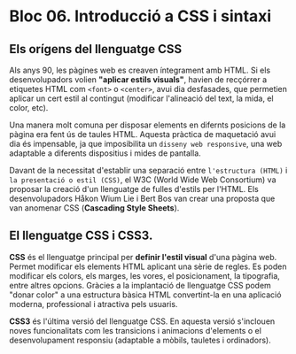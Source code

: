 # Bloc 06. Introducció a CSS i sintaxi

## Els orígens del llenguatge CSS

Als anys 90, les pàgines web es creaven íntegrament amb HTML. Si els desenvolupadors volien **"aplicar estils visuals"**, havien de recçórrer a etiquetes HTML com `<font>` o `<center>`, avui dia desfasades, que permetien aplicar un cert estil al contingut (modificar l'alineació del text, la mida, el color, etc). 

Una manera molt comuna per disposar elements en difernts posicions de la pàgina era fent ús de taules HTML. Aquesta pràctica de maquetació avui dia és impensable, ja que imposibilita un `disseny web responsive`,  una web adaptable a diferents dispositius i mides de pantalla.

Davant de la necessitat d'establir una separació entre `l'estructura (HTML)` i `la presentació o estil (CSS)`, el W3C (World Wide Web Consortium) va proposar la creació d'un llenguatge de fulles d'estils per l'HTML. Els desenvolupadors Håkon Wium Lie i Bert Bos van crear una proposta que van anomenar CSS (**Cascading Style Sheets**). 

## El llenguatge CSS i CSS3.

**CSS** és el llenguatge principal per **definir l'estil visual** d'una pàgina web. Permet modificar els elements HTML aplicant una sèrie de regles. Es poden modificar els colors, els marges, les vores, el posicionament, la tipografia, entre altres opcions. Gràcies a la implantació de llenguatge CSS podem "donar color" a una estructura bàsica HTML convertint-la en una aplicació moderna, professional i atractiva pels usuaris. 

**CSS3** és l'última versió del llenguatge CSS. En aquesta versió s'inclouen noves funcionalitats com les transicions i animacions d'elements o el desenvolupament responsiu (adaptable a mòbils, tauletes i ordinadors).


